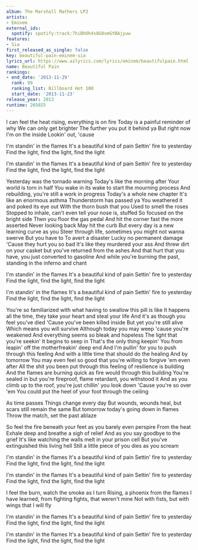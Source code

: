 ```yaml
---
album: The Marshall Mathers LP2
artists:
- Eminem
external_ids:
  spotify: spotify:track:7hiBhOh4s8G0xmGYBAjyuw
features:
- Sia
first_released_as_single: false
key: beautiful-pain-eminem-sia
lyrics_url: https://www.azlyrics.com/lyrics/eminem/beautifulpain.html
name: Beautiful Pain
rankings:
- end_date: '2013-11-29'
  rank: 99
  ranking_list: Billboard Hot 100
  start_date: '2013-11-23'
release_year: 2013
runtime: 265025
---
```

I can feel the heat rising, everything is on fire
Today is a painful reminder of why
We can only get brighter
The further you put it behind ya
But right now I'm on the inside
Lookin' out, 'cause


I'm standin' in the flames
It's a beautiful kind of pain
Settin' fire to yesterday
Find the light, find the light, find the light

I'm standin' in the flames
It's a beautiful kind of pain
Settin' fire to yesterday
Find the light, find the light, find the light


Yesterday was the tornado warning
Today's like the morning after
Your world is torn in half
You wake in its wake to start the mourning process
And rebuilding, you're still a work in progress
Today's a whole new chapter
It's like an enormous asthma
Thunderstorm has passed ya
You weathered it and poked its eye out
With the thorn bush that you
Used to smell the roses
Stopped to inhale, can't even tell your nose is, stuffed
So focused on the bright side
Then you floor the gas pedal
And hit the corner fast the more asserted
Never looking back
May hit the curb
But every day is a new learning curve as you
Steer through life, sometimes you might not wanna swerve
But you have to
To avert a disaster
Lucky no permanent damage
'Cause they hurt you so bad
It's like they murdered your ass
And threw dirt on your casket but you've returned from the ashes
And that hurt that you have, you just converted to gasoline
And while you're burning the past, standing in the inferno and chant


I'm standin' in the flames
It's a beautiful kind of pain
Settin' fire to yesterday
Find the light, find the light, find the light

I'm standin' in the flames
It's a beautiful kind of pain
Settin' fire to yesterday
Find the light, find the light, find the light


You're so familiarized with what having to swallow this pill is like
It happens all the time, they take your heart and steal your life
And it's as though you feel you've died
'Cause you've been killed inside
But yet you're still alive
Which means you will survive
Although today you may weep 'cause you're weakened
And everything seems so bleak and hopeless
The light that you're seekin'
It begins to seep in
That's the only thing keepin'
You from leapin' off the motherfreakin' deep end
And I'm pullin' for you to push through this feeling
And with a little time that should do the healing
And by tomorrow
You may even feel so good that you're willing to forgive 'em even after
All the shit you been put through this feeling of resilience is building
And the flames are burning quick as fire would through this building
You're sealed in but you're fireproof, flame retardant, you withstood it
And as you climb up to the roof, you're just chillin' you look down
'Cause you're so over 'em
You could put the heel of your foot through the ceiling

As time passes
Things change every day
But wounds, wounds heal, but scars still remain the same
But tomorrow today's going down in flames
Throw the match, set the past ablaze

So feel the fire beneath your feet as you barely even perspire
From the heat
Exhale deep and breathe a sigh of relief
And as you say goodbye to the grief
It's like watching the walls melt in your prison cell
But you've extinguished this living hell
Still a little piece of you dies as you scream


I'm standin' in the flames
It's a beautiful kind of pain
Settin' fire to yesterday
Find the light, find the light, find the light

I'm standin' in the flames
It's a beautiful kind of pain
Settin' fire to yesterday
Find the light, find the light, find the light

I feel the burn, watch the smoke as I turn
Rising, a phoenix from the flames
I have learned, from fighting fights, that weren't mine
Not with fists, but with wings that I will fly

I'm standin' in the flames
It's a beautiful kind of pain
Settin' fire to yesterday
Find the light, find the light, find the light

I'm standin' in the flames
It's a beautiful kind of pain
Settin' fire to yesterday
Find the light, find the light, find the light
